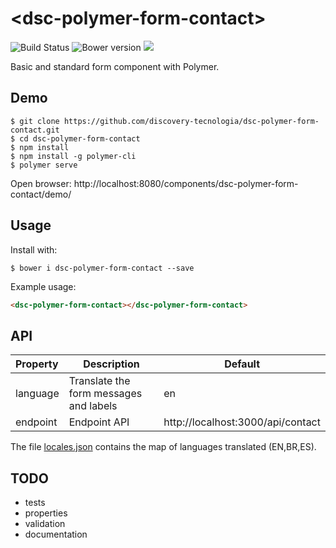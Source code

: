 # &#60;dsc-polymer-form-contact&#62;

![Build Status](https://travis-ci.org/discovery-tecnologia/dsc-polymer-form-contact.svg?branch=master)
![Bower version](https://img.shields.io/bower/v/dsc-polymer-form-contact.svg)
![](https://img.shields.io/pypi/l/Django.svg)

Basic and standard form component with Polymer.

## Demo

```
$ git clone https://github.com/discovery-tecnologia/dsc-polymer-form-contact.git
$ cd dsc-polymer-form-contact
$ npm install
$ npm install -g polymer-cli
$ polymer serve
```
Open browser: http://localhost:8080/components/dsc-polymer-form-contact/demo/

## Usage

Install with:

```
$ bower i dsc-polymer-form-contact --save
```

Example usage:

```html
<dsc-polymer-form-contact></dsc-polymer-form-contact>
```

## API

| Property       | Description                            | Default                           |
|:---------------|----------------------------------------|-----------------------------------|
| language       | Translate the form messages and labels | en                                |
| endpoint       | Endpoint API                           | http://localhost:3000/api/contact |

The file [locales.json](https://github.com/discovery-tecnologia/dsc-polymer-form-contact/blob/master/locales.json) contains the map of languages translated (EN,BR,ES).

## TODO

 * tests
 * properties
 * validation
 * documentation
